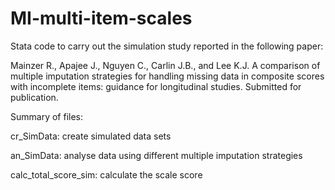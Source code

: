 # MI-multi-item-scales

Stata code to carry out the simulation study reported in the following paper:

Mainzer R., Apajee J., Nguyen C., Carlin J.B., and Lee K.J. A comparison of multiple imputation strategies for handling missing data in composite scores with incomplete items: guidance for longitudinal studies. Submitted for publication.

Summary of files:

cr_SimData: create simulated data sets

an_SimData: analyse data using different multiple imputation strategies

calc_total_score_sim: calculate the scale score
